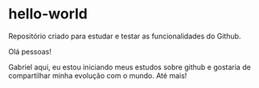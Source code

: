 # hello-world

Repositório criado para estudar e testar as funcionalidades do Github.

Olá pessoas!

Gabriel aqui, eu estou iniciando meus estudos sobre github e gostaria de compartilhar minha evolução com o mundo.
Até mais!
